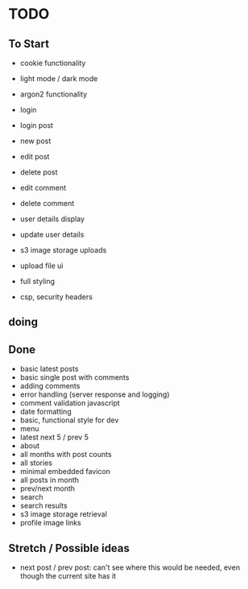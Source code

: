 # TODO

## To Start

- cookie functionality
- light mode / dark mode

- argon2 functionality
- login
- login post

- new post
- edit post
- delete post

- edit comment
- delete comment

- user details display
- update user details

- s3 image storage uploads
- upload file ui

- full styling
- csp, security headers

## doing


## Done

- basic latest posts
- basic single post with comments
- adding comments
- error handling (server response and logging)
- comment validation javascript
- date formatting
- basic, functional style for dev
- menu
- latest next 5 / prev 5
- about
- all months with post counts
- all stories
- minimal embedded favicon
- all posts in month
- prev/next month
- search
- search results
- s3 image storage retrieval
- profile image links

## Stretch / Possible ideas

- next post / prev post: can't see where this would be needed, even though the current site has it